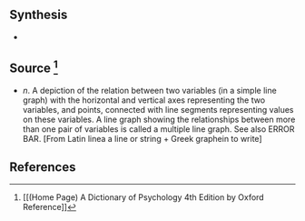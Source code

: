 ## Synthesis
- 
## Source [^1]
- $n$. A depiction of the relation between two variables (in a simple line graph) with the horizontal and vertical axes representing the two variables, and points, connected with line segments representing values on these variables. A line graph showing the relationships between more than one pair of variables is called a multiple line graph. See also ERROR BAR. \[From Latin linea a line or string + Greek graphein to write]
## References

[^1]: [[(Home Page) A Dictionary of Psychology 4th Edition by Oxford Reference]]
